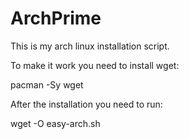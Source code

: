 # ArchPrime
This is my arch linux installation script.

To make it work you need to install wget:

pacman -Sy wget

After the installation you need to run:

wget -O easy-arch.sh 
